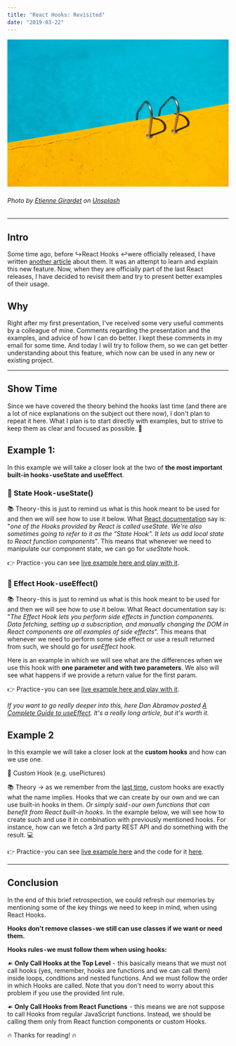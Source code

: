 ```yaml
---
title: "React Hooks: Revisited"
date: "2019-03-22"
---
```


![React Hooks: Revisited](./react-hooks-revisited.jpg)
###### Photo by [Etienne Girardet](https://unsplash.com/photos/Xh6BpT-1tXo?utm_source=unsplash&utm_medium=referral&utm_content=creditCopyText) on [Unsplash](https://unsplash.com/search/photos/hooks?utm_source=unsplash&utm_medium=referral&utm_content=creditCopyText)
---

## Intro
Some time ago, before ↪️React Hooks ↩️were officially released, I have written [another article](https://mihail-gaberov.eu/react-hooks-a-new-way-of-working-with-react-state/) about them. It was an attempt to learn and explain this new feature. Now, when they are officially part of the last React releases, I have decided to revisit them and try to present better examples of their usage.

## Why
Right after my first presentation, I've received some very useful comments by a colleague of mine. Comments regarding the presentation and the examples, and advice of how I can do better. I kept these comments in my email for some time. And today I will try to follow them, so we can get better understanding about this feature, which now can be used in any new or existing project.
___

## Show Time
 Since we have covered the theory behind the hooks last time (and there are a lot of nice explanations on the subject out there now), I don't plan to repeat it here. What I plan is to start directly with examples, but to strive to keep them as clear and focused as possible. 🐽
 
 ## Example 1:
 In this example we will take a closer look at the two of __the most important built-in hooks - useState and useEffect__.
 
 ### 📌 State Hook - useState()
 📚 Theory - this is just to remind us what is this hook meant to be used for and then we will see how to use it below. What [React documentation](https://reactjs.org/docs/hooks-state.html) say is: "_one of the Hooks provided by React is called useState. We're also sometimes going to refer to it as the "State Hook". It lets us add local state to React function components_". This means that whenever we need to manipulate our component state, we can go for _useState_ hook.
 
 👉 Practice - you can see [live example here and play with it](https://codesandbox.io/s/9y96vvwwq4).
 
 ### 📌 Effect Hook - useEffect()
 📚 Theory - this is just to remind us what is this hook meant to be used for and then we will see how to use it below. What React documentation say is: "_The Effect Hook lets you perform side effects in function components. Data fetching, setting up a subscription, and manually changing the DOM in React components are all examples of side effects_". This means that whenever we need to perform some side effect or use a result returned from such, we should go for _useEffect_ hook.
 
 Here is an example in which we will see what are the differences when we use this hook with __one parameter and with two parameters__. We also will see what happens if we provide a return value for the first param.
 
 👉 Practice - you can see [live example here and play with it](https://codesandbox.io/s/9y96vvwwq4).
 
 _If you want to go really deeper into this, here Dan Abramov posted [A Complete Guide to useEffect](https://overreacted.io/a-complete-guide-to-useeffect/). It's a really long article, but it's worth it._

## Example 2
In this example we will take a closer look at the __custom hooks__ and how can we use one.

📌 Custom Hook (e.g. usePictures)

📚 Theory → as we remember from the [last time](https://mihail-gaberov.eu/react-hooks-a-new-way-of-working-with-react-state/), custom hooks are exactly what the name implies. Hooks that we can create by our own and we can use built-in hooks in them. _Or simply said - our own functions that can benefit from React built-in hooks_. In the example below, we will see how to create such and use it in combination with previously mentioned hooks. For instance, how can we fetch a 3rd party REST API and do something with the result. 💻

👉 Practice - you can see [live example here](https://hooks-revisited.herokuapp.com/) and the code for it [here](https://github.com/mihailgaberov/react-hooks/blob/hooks-revisited/src/App.js).
___
## Conclusion
   In the end of this brief retrospection, we could refresh our memories by mentioning some of the key things we need to keep in mind, when using React Hooks.
   
   __Hooks don't remove classes - we still can use classes if we want or need them.__
   
   __Hooks rules - we must follow them when using hooks:__
   
   ☙ __Only Call Hooks at the Top Level__ -  this basically means that we must not call hooks (yes, remember, hooks are functions and we can call them) inside loops, conditions and nested functions. And we must follow the order in which Hooks are called. Note that you don't need to worry about this problem if you use the provided lint rule.
   
  ☙ __Only Call Hooks from React Functions__  - this means we are not suppose to call Hooks from regular JavaScript functions. Instead, we should be calling them only from React function components or custom Hooks.

🔥 Thanks for reading! 🔥
